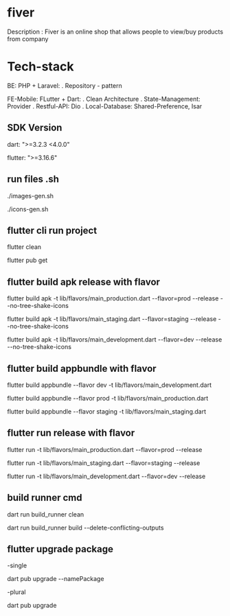 # fiver

Description : Fiver is an online shop that allows people to view/buy products from company

# Tech-stack
  BE: PHP + Laravel:
      .  Repository - pattern 
      
  FE-Mobile: FLutter + Dart:
             . Clean Architecture
             . State-Management: Provider
             . Restful-API: Dio
             . Local-Database: Shared-Preference, Isar

## SDK Version

dart: ">=3.2.3 <4.0.0"

flutter: ">=3.16.6"

## run files .sh

./images-gen.sh

./icons-gen.sh

## flutter cli run project

flutter clean

flutter pub get

## flutter build apk release with flavor

flutter build apk -t lib/flavors/main_production.dart --flavor=prod --release --no-tree-shake-icons

flutter build apk -t lib/flavors/main_staging.dart --flavor=staging --release --no-tree-shake-icons

flutter build apk -t lib/flavors/main_development.dart --flavor=dev --release --no-tree-shake-icons

## flutter build appbundle with flavor

flutter build appbundle --flavor dev -t lib/flavors/main_development.dart

flutter build appbundle --flavor prod -t lib/flavors/main_production.dart

flutter build appbundle --flavor staging -t lib/flavors/main_staging.dart

## flutter run release with flavor

flutter run -t lib/flavors/main_production.dart --flavor=prod --release

flutter run -t lib/flavors/main_staging.dart --flavor=staging --release

flutter run -t lib/flavors/main_development.dart --flavor=dev --release

## build runner cmd

dart run build_runner clean

dart run build_runner build --delete-conflicting-outputs

## flutter upgrade package

-single

dart pub upgrade --namePackage

-plural

dart pub upgrade
